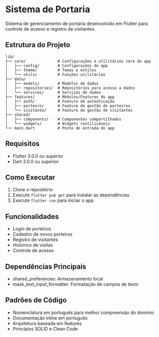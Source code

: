 # Sistema de Portaria

Sistema de gerenciamento de portaria desenvolvido em Flutter para controle de acesso e registro de visitantes.

## Estrutura do Projeto

```
lib/
├── core/              # Configurações e utilitários core do app
│   ├── config/        # Configurações do app
│   ├── theme/         # Temas e estilos
│   └── utils/         # Funções utilitárias
├── data/             
│   ├── models/        # Modelos de dados
│   ├── repositories/  # Repositórios para acesso a dados
│   └── services/      # Serviços de dados
├── features/          # Módulos/Features do app
│   ├── auth/          # Feature de autenticação
│   ├── porteiro/      # Feature de gestão de porteiros
│   └── visitante/     # Feature de gestão de visitantes
├── shared/           
│   ├── components/    # Componentes compartilhados
│   └── widgets/       # Widgets reutilizáveis
└── main.dart          # Ponto de entrada do app
```

## Requisitos

- Flutter 3.0.0 ou superior
- Dart 3.0.0 ou superior

## Como Executar

1. Clone o repositório
2. Execute `flutter pub get` para instalar as dependências
3. Execute `flutter run` para iniciar o app

## Funcionalidades

- Login de porteiros
- Cadastro de novos porteiros
- Registro de visitantes
- Histórico de visitas
- Controle de acesso

## Dependências Principais

- shared_preferences: Armazenamento local
- mask_text_input_formatter: Formatação de campos de texto

## Padrões de Código

- Nomenclatura em português para melhor compreensão do domínio
- Documentação inline em português
- Arquitetura baseada em features
- Princípios SOLID e Clean Code
